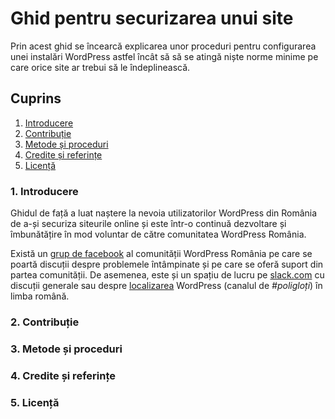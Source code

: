 # Ghid pentru securizarea unui site
Prin acest ghid se încearcă explicarea unor proceduri pentru configurarea unei instalări WordPress astfel încât să să se atingă niște norme minime pe care orice site ar trebui să le îndeplinească.

## Cuprins
1. [Introducere](#1-introducere)
2. [Contribuție](#2-contribuție)
3. [Metode și proceduri](#3-metode-și-proceduri)
4. [Credite și referințe](#4-credite-și-referințe)
5. [Licență](#5-licență)

### 1. Introducere
Ghidul de față a luat naștere la nevoia utilizatorilor WordPress din România de a-și securiza siteurile online și este într-o continuă dezvoltare și îmbunătățire în mod voluntar de către comunitatea WordPress România.

Există un [grup de facebook](https://www.facebook.com/groups/wpromania) al comunității WordPress România pe care se poartă discuții despre problemele întâmpinate și pe care se oferă suport din partea comunității. De asemenea, este și un spațiu de lucru pe [slack.com](https://wpromania.slack.com) cu discuții generale sau despre [localizarea](https://make.wordpress.org/polyglots/teams/?locale=ro_RO#locale-header) WordPress (canalul de _#poligloți_) în limba română.

### 2. Contribuție

### 3. Metode și proceduri

### 4. Credite și referințe

### 5. Licență
